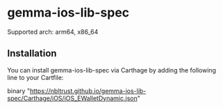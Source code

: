 # gemma-ios-lib-spec

Supported arch: arm64, x86_64

## Installation
You can install gemma-ios-lib-spec via Carthage by adding the following line to your Cartfile:

binary "https://nbltrust.github.io/gemma-ios-lib-spec/Carthage/iOS/iOS_EWalletDynamic.json"
